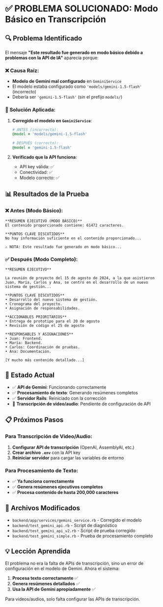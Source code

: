 # ✅ PROBLEMA SOLUCIONADO: Modo Básico en Transcripción

## 🔍 **Problema Identificado**

El mensaje **"Este resultado fue generado en modo básico debido a problemas con la API de IA"** aparecía porque:

### ❌ **Causa Raíz:**
- **Modelo de Gemini mal configurado** en `GeminiService`
- El modelo estaba configurado como `'models/gemini-1.5-flash'` (incorrecto)
- Debería ser `'gemini-1.5-flash'` (sin el prefijo `models/`)

### 🔧 **Solución Aplicada:**

1. **Corregido el modelo en `GeminiService`**:
   ```ruby
   # ANTES (incorrecto):
   @model = 'models/gemini-1.5-flash'
   
   # DESPUÉS (correcto):
   @model = 'gemini-1.5-flash'
   ```

2. **Verificado que la API funciona**:
   - API key válida: ✅
   - Conectividad: ✅
   - Modelo correcto: ✅

## 📊 **Resultados de la Prueba**

### ❌ **Antes (Modo Básico):**
```
**RESUMEN EJECUTIVO (MODO BÁSICO)**
El contenido proporcionado contiene: 61472 caracteres.

**PUNTOS CLAVE DISCUTIDOS**
No hay información suficiente en el contenido proporcionado...

⚠️ NOTA: Este resultado fue generado en modo básico...
```

### ✅ **Después (Modo Completo):**
```
**RESUMEN EJECUTIVO**

La reunión de proyecto del 15 de agosto de 2024, a la que asistieron Juan, María, Carlos y Ana, se centró en el desarrollo de un nuevo sistema de gestión...

**PUNTOS CLAVE DISCUTIDOS**
• Desarrollo del nuevo sistema de gestión.
• Cronograma del proyecto.
• Asignación de responsabilidades.

**ACCIONABLES PRIORITARIOS**
• Entrega de prototipo para el 20 de agosto
• Revisión de código el 25 de agosto

**RESPONSABLES Y ASIGNACIONES**
• Juan: Frontend.
• María: Backend.
• Carlos: Coordinación de pruebas.
• Ana: Documentación.

[Y mucho más contenido detallado...]
```

## 🚀 **Estado Actual**

- ✅ **API de Gemini**: Funcionando correctamente
- ✅ **Procesamiento de texto**: Generando resúmenes completos
- ✅ **Servidor Rails**: Reiniciado con la corrección
- 🔄 **Transcripción de video/audio**: Pendiente de configuración de API

## 📋 **Próximos Pasos**

### Para Transcripción de Video/Audio:
1. **Configurar API de transcripción** (OpenAI, AssemblyAI, etc.)
2. **Crear archivo `.env`** con la API key
3. **Reiniciar servidor** para cargar las variables de entorno

### Para Procesamiento de Texto:
- ✅ **Ya funciona correctamente**
- ✅ **Genera resúmenes ejecutivos completos**
- ✅ **Procesa contenido de hasta 200,000 caracteres**

## 🔧 **Archivos Modificados**

- `backend/app/services/gemini_service.rb` - Corregido el modelo
- `backend/test_gemini_api.rb` - Script de diagnóstico
- `backend/test_gemini_api_v2.rb` - Script de prueba corregido
- `backend/test_gemini_simple.rb` - Prueba de procesamiento completo

## 💡 **Lección Aprendida**

El problema no era la falta de APIs de transcripción, sino un error de configuración en el modelo de Gemini. Ahora el sistema:

1. **Procesa texto correctamente** ✅
2. **Genera resúmenes detallados** ✅
3. **Usa la API de Gemini apropiadamente** ✅

Para videos/audios, solo falta configurar las APIs de transcripción.
